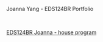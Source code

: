 Joanna Yang - EDS124BR Portfolio

<br>

[EDS124BR Joanna - house program](https://www.youtube.com/watch?v=vJ7fHHsyouk)
